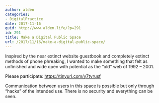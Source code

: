 ```yaml
---
author: alden
categories:
- DigitalPractice
date: 2017-11-16
guid: http://www.alden.life/?p=291
id: 291
title: Make a Digital Public Space
url: /2017/11/16/make-a-digital-public-space/
---
```


Inspired by the near extinct website guestbook and completely extinct methods of phone phreaking, I wanted to make something that felt as unfinished and wide open with potential as the &#8220;old&#8221; web of 1992 &#8211; 2001.

Please participate: https://tinyurl.com/y7tvrusf

Communication between users in this space is possible but only through &#8220;hacks&#8221; of the intended use. There is no security and everything can be seen.
